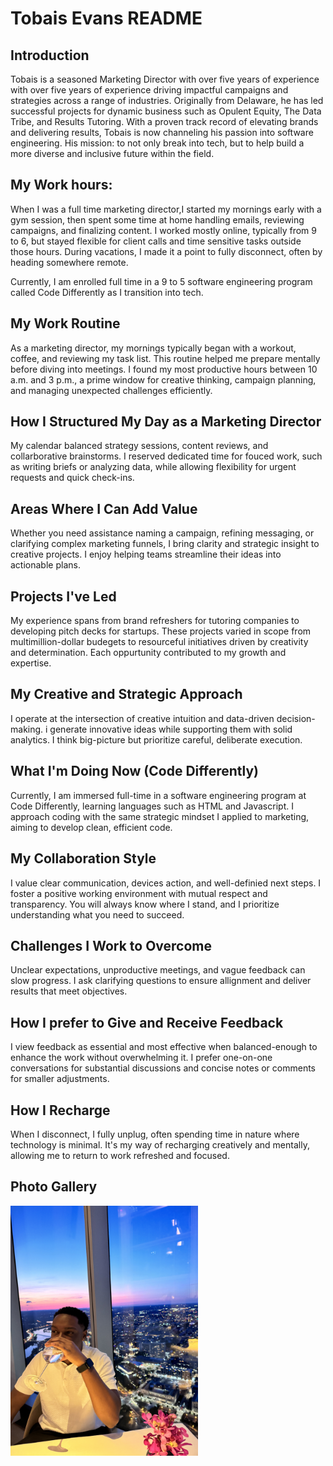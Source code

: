 # Tobais Evans README

## Introduction

Tobais is a seasoned Marketing Director with over five years of experience with over five years of experience driving impactful campaigns and strategies across a range of industries. Originally from Delaware, he has led successful projects for dynamic business such as Opulent Equity, The Data Tribe, and Results Tutoring. With a proven track record of elevating brands and delivering results, Tobais is now channeling his passion into software engineering. His mission: to not only break into tech, but to help build a more diverse and inclusive future within the field.

## My Work hours:

When I was a full time marketing director,I started my mornings early with a gym session, then spent some time at home handling emails, reviewing campaigns, and finalizing content. I worked mostly online, typically from 9 to 6, but stayed flexible for client calls and time sensitive tasks outside those hours. During vacations, I made it a point to fully disconnect, often by heading somewhere remote.

Currently, I am enrolled full time in a 9 to 5 software engineering program called Code Differently as I transition into tech.

## My Work Routine

As a marketing director, my mornings typically began with a workout, coffee, and reviewing my task list. This routine helped me prepare mentally before diving into meetings. I found my most productive hours between 10 a.m. and 3 p.m., a prime window for creative thinking, campaign planning, and managing unexpected challenges efficiently.

## How I Structured My Day as a Marketing Director

My calendar balanced strategy sessions, content reviews, and collarborative brainstorms. I reserved dedicated time for fouced work, such as writing briefs or analyzing data, while allowing flexibility for urgent requests and quick check-ins.

## Areas Where I Can Add Value
Whether you need assistance naming a campaign, refining messaging, or clarifying complex marketing funnels, I bring clarity and strategic insight to creative projects. I enjoy helping teams streamline their ideas into actionable plans.

## Projects I've Led

My experience spans from brand refreshers for tutoring companies to developing pitch decks for startups. These projects varied in scope from multimillion-dollar budegets to resourceful initiatives driven by creativity and determination. Each oppurtunity contributed to my growth and expertise.

## My Creative and Strategic Approach

I operate at the intersection of creative intuition and data-driven decision-making. i generate innovative ideas while supporting them with solid analytics. I think big-picture but prioritize careful, deliberate execution.

## What I'm Doing Now (Code Differently)

Currently, I am immersed full-time in a software engineering program at Code Differently, learning languages such as HTML and Javascript. I approach coding with the same strategic mindset I applied to marketing, aiming to develop clean, efficient code.

## My Collaboration Style

I value clear communication, devices action, and well-definied next steps. I foster a positive working environment with mutual respect and transparency. You will always know where I stand, and I prioritize understanding what you need to succeed.

## Challenges I Work to Overcome

Unclear expectations, unproductive meetings, and vague feedback can slow progress. I ask clarifying questions to ensure allignment and deliver results that meet objectives.

## How I prefer to Give and Receive Feedback

I view feedback as essential and most effective when balanced-enough to enhance the work without overwhelming it. I prefer one-on-one conversations for substantial discussions and concise notes or comments for smaller adjustments.

## How I Recharge

When I disconnect, I fully unplug, often spending time in nature where technology is minimal. It's my way of recharging creatively and mentally, allowing me to return to work refreshed and focused.

## Photo Gallery

<img src="images/IMG_1246.JPG" height=400>
